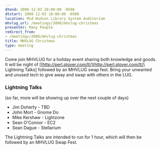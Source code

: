 ```yaml
---
dtend: 2008-12-03 20:00:00 -0500
dtstart: 2008-12-03 18:00:00 -0500
location: Mid Hudson Library System Auditorium
mhvlug_url: /meetings/2008/mhvlug-christmas
presenter: Many People
redirect_from:
- /meetings/2008/mhvlug-christmas
title: MHVLUG Christmas
type: meeting
---
```



Come join MHVLUG for a holiday event sharing both knowledge and goods.  It will be night of [[http://perl.plover.com/lt/](http://perl.plover.com/lt/) Lightning Talks]  followed by an MHVLUG swap fest.  Bring your unwanted and unused tech to give away and swap with others in the LUG.

### Lightning Talks

(so far, more will be showing up over the next couple of days)
- Jim Doherty - TBD
- John Mort - Gnome Do
- Mike Kershaw - Lightzone
- Sean O'Connor - EC2
- Sean Dague - Stellarium

The Lightning Talks are intended to run for 1 hour, which will then be followed by an MHVLUG Swap Fest.
